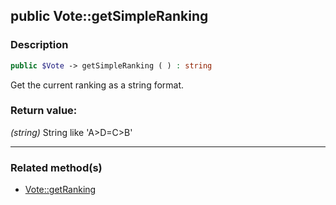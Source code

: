 ## public Vote::getSimpleRanking

### Description    

```php
public $Vote -> getSimpleRanking ( ) : string
```

Get the current ranking as a string format.    


### Return value:   

*(string)* String like 'A>D=C>B'


---------------------------------------

### Related method(s)      

* [Vote::getRanking](../Vote%20Class/public%20Vote--getRanking.md)    
